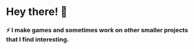 # Hey there! 👋

### ⚡ I make games and sometimes work on other smaller projects that I find interesting.
